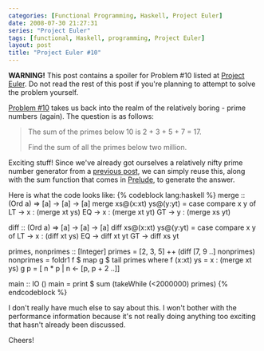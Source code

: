 ```yaml
---
categories: [Functional Programming, Haskell, Project Euler]
date: 2008-07-30 21:27:31
series: "Project Euler"
tags: [functional, Haskell, programming, Project Euler]
layout: post
title: "Project Euler #10"
---
```

<strong>WARNING!</strong> This post contains a spoiler for Problem #10 listed at <a href="http://projecteuler.net/" title="Project Euler">Project Euler</a>. Do not read the rest of this post if you're planning to attempt to solve the problem yourself.

<!--more-->

<a title="Project Euler #10" href="http://projecteuler.net/index.php?section=problems&amp;id=10">Problem #10</a> takes us back into the realm of the relatively boring - prime numbers (again). The question is as follows:<blockquote><p>The sum of the primes below 10 is 2 + 3 + 5 + 7 = 17.

Find the sum of all the primes below two million.</p></blockquote>
Exciting stuff! Since we've already got ourselves a relatively nifty prime number generator from a <a title="Project Euler #7" href="/posts/project-euler-7/">previous post</a>, we can simply reuse this, along with the sum function that comes in <a title="Prelude" href="http://www.haskell.org/ghc/docs/latest/html/libraries/base/Prelude.html">Prelude</a>, to generate the answer.

Here is what the code looks like:
{% codeblock lang:haskell %}
merge :: (Ord a) => [a] -> [a] -> [a]
merge xs@(x:xt) ys@(y:yt) =
  case compare x y of
    LT -> x : (merge xt ys)
    EQ -> x : (merge xt yt)
    GT -> y : (merge xs yt)

diff :: (Ord a) => [a] -> [a] -> [a]
diff xs@(x:xt) ys@(y:yt) =
  case compare x y of
    LT -> x : (diff xt ys)
    EQ -> diff xt yt
    GT -> diff xs yt

primes, nonprimes :: [Integer]
primes    = [2, 3, 5] ++ (diff [7, 9 ..] nonprimes)
nonprimes = foldr1 f $ map g $ tail primes
  where
    f (x:xt) ys = x : (merge xt ys)
    g p         = [ n * p | n <- [p, p + 2 ..]]

main :: IO ()
main = print $ sum (takeWhile (<2000000) primes)
{% endcodeblock %}

I don't really have much else to say about this. I won't bother with the performance information because it's not really doing anything too exciting that hasn't already been discussed.

Cheers!
